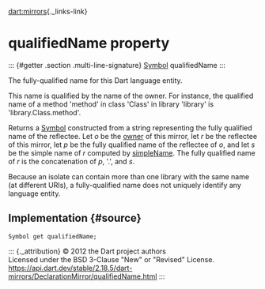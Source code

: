 [dart:mirrors](../../dart-mirrors/dart-mirrors-library){._links-link}

qualifiedName property
======================

::: {#getter .section .multi-line-signature}
[Symbol](../../dart-core/symbol-class) qualifiedName
:::

The fully-qualified name for this Dart language entity.

This name is qualified by the name of the owner. For instance, the
qualified name of a method \'method\' in class \'Class\' in library
\'library\' is \'library.Class.method\'.

Returns a [Symbol](../../dart-core/symbol-class) constructed from a
string representing the fully qualified name of the reflectee. Let *o*
be the [owner](owner) of this mirror, let *r* be the reflectee of this
mirror, let *p* be the fully qualified name of the reflectee of *o*, and
let *s* be the simple name of *r* computed by [simpleName](simplename).
The fully qualified name of *r* is the concatenation of *p*, \'.\', and
*s*.

Because an isolate can contain more than one library with the same name
(at different URIs), a fully-qualified name does not uniquely identify
any language entity.

Implementation {#source}
--------------

``` {.language-dart data-language="dart"}
Symbol get qualifiedName;
```

::: {._attribution}
© 2012 the Dart project authors\
Licensed under the BSD 3-Clause \"New\" or \"Revised\" License.\
<https://api.dart.dev/stable/2.18.5/dart-mirrors/DeclarationMirror/qualifiedName.html>
:::
